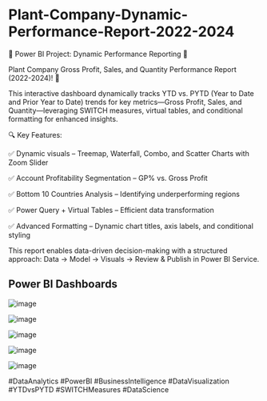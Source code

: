 # Plant-Company-Dynamic-Performance-Report-2022-2024

🔹 Power BI Project: Dynamic Performance Reporting 🔹

Plant Company Gross Profit, Sales, and Quantity Performance Report (2022-2024)! 🚀

This interactive dashboard dynamically tracks YTD vs. PYTD (Year to Date and Prior Year to Date) trends for key metrics—Gross Profit, Sales, and Quantity—leveraging SWITCH measures, virtual tables, and conditional formatting for enhanced insights.

🔍 Key Features:

✅ Dynamic visuals – Treemap, Waterfall, Combo, and Scatter Charts with Zoom Slider

✅ Account Profitability Segmentation – GP% vs. Gross Profit

✅ Bottom 10 Countries Analysis – Identifying underperforming regions

✅ Power Query + Virtual Tables – Efficient data transformation

✅ Advanced Formatting – Dynamic chart titles, axis labels, and conditional styling


This report enables data-driven decision-making with a structured approach: Data → Model → Visuals → Review & Publish in Power BI Service.

## **Power BI Dashboards**

![image](https://github.com/user-attachments/assets/4d6af582-abba-4197-9670-c268ab999498)

![image](https://github.com/user-attachments/assets/7f14f5c2-283b-413e-8c73-9a7166cf6f0c)

![image](https://github.com/user-attachments/assets/6f910001-00f1-43e8-8675-a6d6d2b57f66)

![image](https://github.com/user-attachments/assets/cf1ef938-0e75-40a2-9c9d-80a71abd4c09)

![image](https://github.com/user-attachments/assets/b6c7a115-9c6e-4850-b14b-0a2965465cfa)



#DataAnalytics #PowerBI #BusinessIntelligence #DataVisualization #YTDvsPYTD #SWITCHMeasures #DataScience

